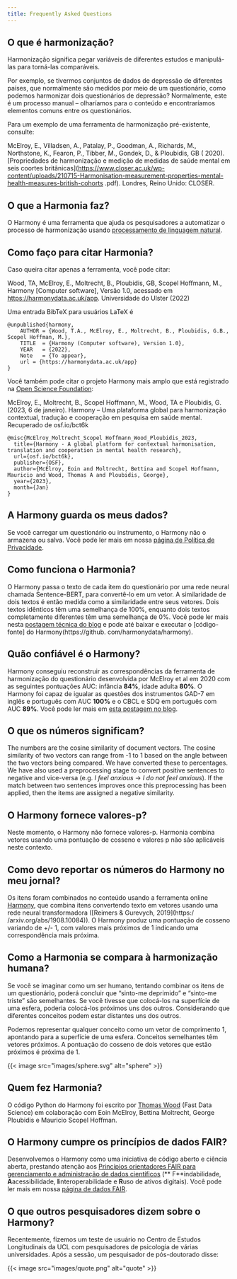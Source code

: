 ```yaml
---
title: Frequently Asked Questions
---
```


## O que é harmonização?

Harmonização significa pegar variáveis de diferentes estudos e manipulá-las para torná-las comparáveis.

Por exemplo, se tivermos conjuntos de dados de depressão de diferentes países, que normalmente são medidos por meio de um questionário, como podemos harmonizar dois questionários de depressão? Normalmente, este é um processo manual – olharíamos para o conteúdo e encontraríamos elementos comuns entre os questionários.

Para um exemplo de uma ferramenta de harmonização pré-existente, consulte:

McElroy, E., Villadsen, A., Patalay, P., Goodman, A., Richards, M., Northstone, K., Fearon, P., Tibber, M., Gondek, D., & Ploubidis, GB ( 2020). [Propriedades de harmonização e medição de medidas de saúde mental em seis coortes britânicas](https://www.closer.ac.uk/wp-content/uploads/210715-Harmonisation-measurement-properties-mental-health-measures-british-cohorts .pdf). Londres, Reino Unido: CLOSER.

## O que a Harmonia faz?

O Harmony é uma ferramenta que ajuda os pesquisadores a automatizar o processo de harmonização usando [processamento de linguagem natural](https://fastdatascience.com/what-is-nlp/).

## Como faço para citar Harmonia?

Caso queira citar apenas a ferramenta, você pode citar:

Wood, TA, McElroy, E., Moltrecht, B., Ploubidis, GB, Scopel Hoffmann, M., Harmony [Computer software], Versão 1.0, acessado em https://harmonydata.ac.uk/app. Universidade do Ulster (2022)

Uma entrada BibTeX para usuários LaTeX é

```vshell
@unpublished{harmony,
    AUTHOR = {Wood, T.A., McElroy, E., Moltrecht, B., Ploubidis, G.B., Scopel Hoffman, M.},
    TITLE  = {Harmony (Computer software), Version 1.0},
    YEAR   = {2022},
    Note   = {To appear},
    url = {https://harmonydata.ac.uk/app}
}
```

Você também pode citar o projeto Harmony mais amplo que está registrado na [Open Science Foundation](https://osf.io/bct6k/):

McElroy, E., Moltrecht, B., Scopel Hoffmann, M., Wood, TA e Ploubidis, G. (2023, 6 de janeiro). Harmony – Uma plataforma global para harmonização contextual, tradução e cooperação em pesquisa em saúde mental. Recuperado de osf.io/bct6k

```vshell
@misc{McElroy_Moltrecht_Scopel Hoffmann_Wood_Ploubidis_2023,
  title={Harmony - A global platform for contextual harmonisation, translation and cooperation in mental health research},
  url={osf.io/bct6k},
  publisher={OSF},
  author={McElroy, Eoin and Moltrecht, Bettina and Scopel Hoffmann, Mauricio and Wood, Thomas A and Ploubidis, George},
  year={2023},
  month={Jan}
}
```

## A Harmony guarda os meus dados?

Se você carregar um questionário ou instrumento, o Harmony não o armazena ou salva. Você pode ler mais em nossa [página de Política de Privacidade](https://harmonydata.ac.uk/privacy-policy/).

## Como funciona o Harmonia?

O Harmony passa o texto de cada item do questionário por uma rede neural chamada Sentence-BERT, para convertê-lo em um vetor. A similaridade de dois textos é então medida como a similaridade entre seus vetores. Dois textos idênticos têm uma semelhança de 100%, enquanto dois textos completamente diferentes têm uma semelhança de 0%. Você pode ler mais nesta [postagem técnica do blog](https://harmonydata.ac.uk/how-does-harmony-work/) e pode até baixar e executar o [código-fonte] do Harmony(https://github. com/harmonydata/harmony).

## Quão confiável é o Harmony?

Harmony conseguiu reconstruir as correspondências da ferramenta de harmonização do questionário desenvolvida por McElroy et al em 2020 com as seguintes pontuações AUC: infância **84%**, idade adulta **80%**. O Harmony foi capaz de igualar as questões dos instrumentos GAD-7 em inglês e português com AUC **100%** e o CBCL e SDQ em português com AUC **89%**. Você pode ler mais em [esta postagem no blog](https://harmonydata.ac.uk/measuring-the-performance-of-nlp-algorithms/).

## O que os números significam?

The numbers are the cosine similarity of document vectors. The cosine similarity of two vectors can range from -1 to 1 based on the angle between the two vectors being compared. We have converted these to percentages. We have also used a preprocessing stage to convert positive sentences to negative and vice-versa (e.g. _I feel anxious_ -> _I do not feel anxious_). If the match between two sentences improves once this preprocessing has been applied, then the items are assigned a negative similarity.

## O Harmony fornece valores-p?

Neste momento, o Harmony não fornece valores-p. Harmonia combina vetores usando uma pontuação de cosseno e valores p não são aplicáveis neste contexto.

## Como devo reportar os números do Harmony no meu jornal?

Os itens foram combinados no conteúdo usando a ferramenta online [Harmony](https://harmonydata.ac.uk/), que combina itens convertendo texto em vetores usando uma rede neural transformadora ([Reimers & Gurevych, 2019](https:/ /arxiv.org/abs/1908.10084)). O Harmony produz uma pontuação de cosseno variando de +/- 1, com valores mais próximos de 1 indicando uma correspondência mais próxima.

## Como a Harmonia se compara à harmonização humana?

Se você se imaginar como um ser humano, tentando combinar os itens de um questionário, poderá concluir que “sinto-me deprimido” e “sinto-me triste” são semelhantes. Se você tivesse que colocá-los na superfície de uma esfera, poderia colocá-los próximos uns dos outros. Considerando que diferentes conceitos podem estar distantes uns dos outros.

Podemos representar qualquer conceito como um vetor de comprimento 1, apontando para a superfície de uma esfera. Conceitos semelhantes têm vetores próximos. A pontuação do cosseno de dois vetores que estão próximos é próxima de 1.

{{< image src="images/sphere.svg" alt="sphere" >}}

## Quem fez Harmonia?

O código Python do Harmony foi escrito por [Thomas Wood](https://freelancedatascientist.net/) (Fast Data Science) em colaboração com Eoin McElroy, Bettina Moltrecht, George Ploubidis e Mauricio Scopel Hoffman.

## O Harmony cumpre os princípios de dados FAIR?

Desenvolvemos o Harmony como uma iniciativa de código aberto e ciência aberta, prestando atenção aos [Princípios orientadores FAIR para gerenciamento e administração de dados científicos](https://www.go-fair.org/fair-principles/) (** F**indabilidade, **A**acessibilidade, **I**interoperabilidade e **R**uso de ativos digitais). Você pode ler mais em nossa [página de dados FAIR](https://harmonydata.ac.uk/fair-data/).

## O que outros pesquisadores dizem sobre o Harmony?

Recentemente, fizemos um teste de usuário no Centro de Estudos Longitudinais da UCL com pesquisadores de psicologia de várias universidades. Após a sessão, um pesquisador de pós-doutorado disse:

{{< image src="images/quote.png" alt="quote" >}}


